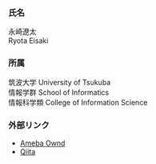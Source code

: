 ### 氏名
永崎遼太   
Ryota Eisaki

### 所属
筑波大学
University of Tsukuba   
情報学群 School of Informatics   
情報科学類 College of Information Science

### 外部リンク
+ [Ameba Ownd](https://ryotaeisaki.amebaownd.com/)
+ [Qiita](https://qiita.com/eisakiryota)
